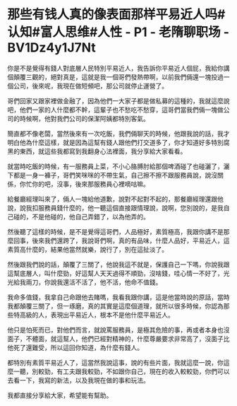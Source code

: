 # 那些有钱人真的像表面那样平易近人吗#认知#富人思维#人性 - P1 - 老隋聊职场 - BV1Dz4y1J7Nt

你是不是覺得有錢人對底層人民特別平易近人，我告訴你平易近人個屁，我給你講個顛覆三觀的，絕對真是，這就是我一個哥們發熱帶啊，以前我們倆還一塊投過一個公司，後來呢，我現在做短頻吧，那公司就停止運營了。

哥們回家又跟家裡做金融了，因為他們一大家子都是做私募的這種的，我就這麼說吧，他們一家的人什麼都不幹，這輩子也不愁吃不愁穿，這哥們當我們倆一塊做公司的時候啊，他對我們公司的保潔阿姨都特別客氣。

簡直都不像老闆，當然後來有一次吃飯，我們倆聊天的時候，他跟我說的話，我才明白他為什麼這樣，就是因為這幫有錢人跟他們打交道多了，你才知道好多特別腐黑的東西，就這些我都寫到我翻身心法裡面，我分享給大家看看。

就當時吃飯的時候，有一服務員上菜，不小心胳膊肘給那個啤酒碰了也碰灑了，灑下都是一身一褲子，哥們笑咪咪的不帶生氣，自己擦不擦不跟服務員說，說沒關係，你忙你的吧，沒事，後來那服務員心裡嘀咕嘛。

給餐廳經理叫來了，倆人一塊給他道歉，說對不起對不起的，那餐廳經理還跟他說，說我扣服務員錢什麼的，他一聽這個直接跟情理說，說啊，您別說的，是我自己碰的，不是他碰的，他自己弄錯了，以為他弄的。

然後聽了這樣的時候，是不是覺得這哥們，人品極好，素質極高，我跟你講不是那麼回事，後來我們還跨了，我說哥們啊，真的有品味，什麼人品好，平易近人，這素質高什麼的，結果他當然就樂，說行了，別在這扯淡了。

然後跟我們說的話，顛覆了三關了，他說我這不就是，保護自己一下嗎，你說我跟這幫底層人，叫什麼勁，好這幫人天天過得不順勁，沒啥錢，哇心情一不好了，光光給我兩刀，你說我還活不活了，他不活，他命不值錢。

我命多值錢，我拿自己命跟他去賭嗎，我看我跟你講，這是他當時說的原話，當時我都顛覆三關了，但一琢磨，真的其實是這麼個道理，就所以很多時候，你認為那些特高級的人，表現出平易近人，根本不是他什麼平易近人。

他只是怕死而已，對他們而言，就說罵服務員，是極其危險的事，再或者本身也沒面子，不體面，就這幫人，他們已經對精神的，什麼尊嚴要求非常高了，沒面子比他死了還難受，所以這回你知道，為什麼有錢人。

都特別有素質平易近人了，這當然我說這事，說的有些片面，我就這麼一說，你這麼一聽，別較勁，有工夫跟我較勁，不如跟你自己，現在的收入較較勁，你們可以去看一下，我寫的新法，以及我現在做的事和玩法。

我都直接分享給大家，希望能有幫助。